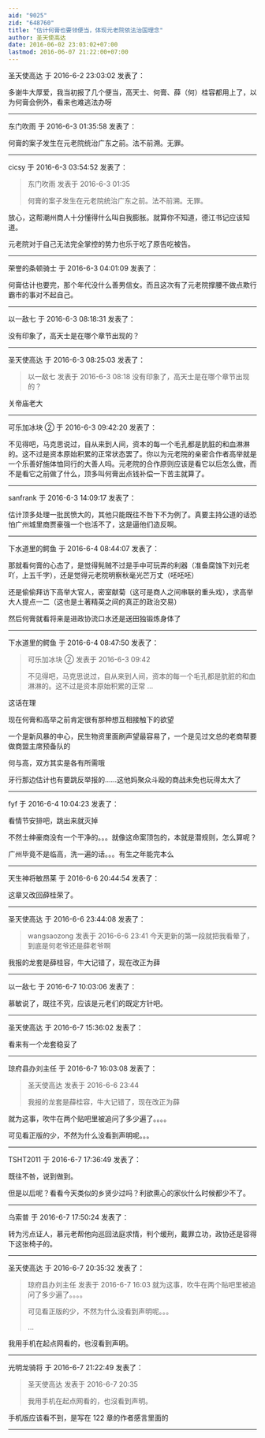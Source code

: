 ```yaml
---
aid: "9025"
zid: "648760"
title: "估计何膏也要领便当，体现元老院依法治国理念"
author: 圣天使高达
date: 2016-06-02 23:03:02+07:00
lastmod: 2016-06-07 21:22:00+07:00
---
```


圣天使高达 于 2016-6-2 23:03:02 发表了：

多谢牛大厚爱，我当初报了几个便当，高天士、何膏、薛（何）桂容都用上了，以为何膏会例外，看来也难逃法办呀

---

东门吹雨 于 2016-6-3 01:35:58 发表了：

何膏的案子发生在元老院统治广东之前。法不前溯。无罪。

---

cicsy 于 2016-6-3 03:54:52 发表了：

> 东门吹雨 发表于 2016-6-3 01:35
>
> 何膏的案子发生在元老院统治广东之前。法不前溯。无罪。

放心，这帮潮州商人十分懂得什么叫自我膨胀。就算你不知道，德江书记应该知道。

元老院对于自己无法完全掌控的势力也乐于吃了原告吃被告。

---

荣誉的条顿骑士 于 2016-6-3 04:01:09 发表了：

何膏估计也要完，那个年代没什么善男信女。而且这次有了元老院撑腰不做点欺行霸市的事对不起自己。

---

以一敌七 于 2016-6-3 08:18:31 发表了：

没有印象了，高天士是在哪个章节出现的？

---

圣天使高达 于 2016-6-3 08:25:03 发表了：

> 以一敌七 发表于 2016-6-3 08:18 没有印象了，高天士是在哪个章节出现的？

关帝庙老大

---

可乐加冰块 ② 于 2016-6-3 09:42:20 发表了：

不见得吧，马克思说过，自从来到人间，资本的每一个毛孔都是肮脏的和血淋淋的。这不过是资本原始积累的正常状态罢了。你以为元老院的亲密合作者高举就是一个乐善好施体恤同行的大善人吗。元老院的合作原则应该是看它以后怎么做，而不是看它之前做了什么，顶多叫何膏出点钱补偿一下苦主就算了。

---

sanfrank 于 2016-6-3 14:09:17 发表了：

估计顶多处理一批民愤大的，其他只能既往不咎下不为例了。真要主持公道的话恐怕广州城里商贾豪强一个也活不了，这是逼他们造反啊。

---

下水道里的鳄鱼 于 2016-6-4 08:44:07 发表了：

那就看何膏的心态了，是觉得髡贼不过是手中可玩弄的利器（准备腐蚀下刘元老吖，上五千字），还是觉得元老院明察秋毫光芒万丈（呸呸呸）

还是偷偷拜访下高举大官人，密室献菊（这可是商人之间串联的重头戏），求高举大人提点一二（这也是土著精英之间的真正的政治交易）

然后何膏就看将来是进政协流口水还是送田独锻炼身体了

---

下水道里的鳄鱼 于 2016-6-4 08:47:50 发表了：

> 可乐加冰块 ② 发表于 2016-6-3 09:42
>
> 不见得吧，马克思说过，自从来到人间，资本的每一个毛孔都是肮脏的和血淋淋的。这不过是资本原始积累的正常 ...

这话在理

现在何膏和高举之前肯定很有那种想互相接触下的欲望

一个是新风暴的中心，民生物资里面刷声望最容易了，一个是见过文总的老商帮要做商盟主席预备队的

何与高，双方其实是各有所需哦

牙行那边估计也有要跳反举报的……这他妈聚众斗殴的商战未免也玩得太大了

---

fyf 于 2016-6-4 10:04:23 发表了：

看情节安排吧，跳出来就灭掉

不然士绅豪商没有一个干净的。。。就像这命案顶包的，本就是潜规则，怎么算呢？

广州毕竟不是临高，洗一遍的话。。。有生之年能完本么

---

天生神将敏昂莱 于 2016-6-6 20:44:54 发表了：

这章又改回薛桂荣了。

---

圣天使高达 于 2016-6-6 23:44:08 发表了：

> wangsaozong 发表于 2016-6-6 23:41 今天更新的第一段就把我看晕了，到底是何老爷还是薛老爷啊

我报的龙套是薛桂容，牛大记错了，现在改正为薛

---

以一敌七 于 2016-6-7 10:03:06 发表了：

慕敏说了，既往不究，应该是元老们的既定方针吧。

---

圣天使高达 于 2016-6-7 15:36:02 发表了：

看来有一个龙套稳妥了

---

琼府县办刘主任 于 2016-6-7 16:03:08 发表了：

> 圣天使高达 发表于 2016-6-6 23:44
>
> 我报的龙套是薛桂容，牛大记错了，现在改正为薛

就为这事，吹牛在两个贴吧里被追问了多少遍了。。。。

可见看正版的少，不然为什么没看到声明呢。。。

---

TSHT2011 于 2016-6-7 17:36:49 发表了：

既往不咎，说到做到。

但是以后呢？看看今天类似的乡贤少过吗？利欲熏心的家伙什么时候都少不了。

---

乌索普 于 2016-6-7 17:50:24 发表了：

转为污点证人，慕元老帮他向巡回法庭求情，判个缓刑，戴罪立功，政协还是容得下这张椅子的。

---

圣天使高达 于 2016-6-7 20:35:32 发表了：

> 琼府县办刘主任 发表于 2016-6-7 16:03 就为这事，吹牛在两个贴吧里被追问了多少遍了。。。。
>
> 可见看正版的少，不然为什么没看到声明呢。。。
>
> ...

我用手机在起点网看的，也沒看到声明。

---

光明龙骑将 于 2016-6-7 21:22:49 发表了：

> 圣天使高达 发表于 2016-6-7 20:35
>
> 我用手机在起点网看的，也沒看到声明。

手机版应该看不到，是写在 122 章的作者感言里面的

---
